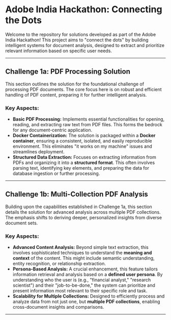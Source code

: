 # Adobe India Hackathon: Connecting the Dots

Welcome to the repository for solutions developed as part of the Adobe India Hackathon! This project aims to "connect the dots" by building intelligent systems for document analysis, designed to extract and prioritize relevant information based on specific user needs.

---

## Challenge 1a: PDF Processing Solution

This section outlines the solution for the foundational challenge of processing PDF documents. The core focus here is on robust and efficient handling of PDF content, preparing it for further intelligent analysis.

### Key Aspects:

* **Basic PDF Processing:** Implements essential functionalities for opening, reading, and extracting raw text from PDF files. This forms the bedrock for any document-centric application.
* **Docker Containerization:** The solution is packaged within a **Docker container**, ensuring a consistent, isolated, and easily reproducible environment. This eliminates "it works on my machine" issues and streamlines deployment.
* **Structured Data Extraction:** Focuses on extracting information from PDFs and organizing it into a **structured format**. This often involves parsing text, identifying key elements, and preparing the data for database ingestion or further processing.

---

## Challenge 1b: Multi-Collection PDF Analysis

Building upon the capabilities established in Challenge 1a, this section details the solution for advanced analysis across multiple PDF collections. The emphasis shifts to deriving deeper, personalized insights from diverse document sets.

### Key Aspects:

* **Advanced Content Analysis:** Beyond simple text extraction, this involves sophisticated techniques to understand the **meaning and context** of the content. This might include semantic understanding, entity recognition, or relationship extraction.
* **Persona-Based Analysis:** A crucial enhancement, this feature tailors information retrieval and analysis based on a **defined user persona**. By understanding who the user is (e.g., "financial analyst," "research scientist") and their "job-to-be-done," the system can prioritize and present information most relevant to their specific role and task.
* **Scalability for Multiple Collections:** Designed to efficiently process and analyze data from not just one, but **multiple PDF collections**, enabling cross-document insights and comparisons.

---

